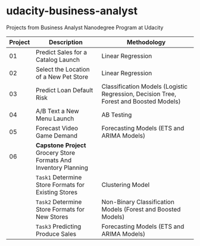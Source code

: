 <a href="#menu"></a>
# udacity-business-analyst
 Projects from Business Analyst Nanodegree Program at Udacity

Project | Description | Methodology
------------ | ------------- | -------------
01 | Predict Sales for a Catalog Launch | Linear Regression
02 | Select the Location of a New Pet Store | Linear Regression
03 | Predict Loan Default Risk | Classification Models (Logistic Regression, Decision Tree, Forest and Boosted Models)
04 | A/B Text a New Menu Launch | AB Testing
05 | Forecast Video Game Demand | Forecasting Models (ETS and ARIMA Models)
06 | <b>Capstone Project</b></br>Grocery Store Formats And Inventory Planning | &nbsp;
&nbsp; | `Task1` Determine Store Formats for Existing Stores | Clustering Model
&nbsp; | `Task2` Determine Store Formats for New Stores | Non-Binary Classification Models (Forest and Boosted Models)
&nbsp; | `Task3` Predicting Produce Sales | Forecasting Models (ETS and ARIMA Models)
